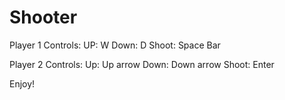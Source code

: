 # Shooter
Player 1 Controls:
UP: W
Down: D
Shoot: Space Bar

Player 2 Controls:
Up: Up arrow
Down: Down arrow
Shoot: Enter

Enjoy!
